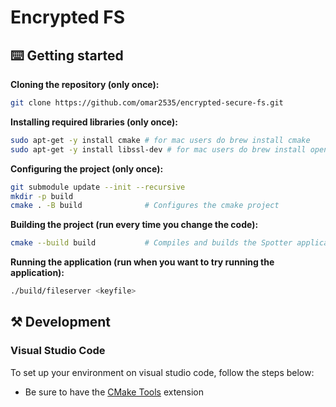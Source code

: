# Encrypted FS

## ⌨️ Getting started

**Cloning the repository (only once):**

```sh
git clone https://github.com/omar2535/encrypted-secure-fs.git
```

**Installing required libraries (only once):**

```sh
sudo apt-get -y install cmake # for mac users do brew install cmake
sudo apt-get -y install libssl-dev # for mac users do brew install openssl
```

**Configuring the project (only once):**

```sh
git submodule update --init --recursive
mkdir -p build
cmake . -B build              # Configures the cmake project
```

**Building the project (run every time you change the code):**

```sh
cmake --build build           # Compiles and builds the Spotter application
```

**Running the application (run when you want to try running the application):**

```sh
./build/fileserver <keyfile>
```

## ⚒️ Development

### Visual Studio Code

To set up your environment on visual studio code, follow the steps below:

- Be sure to have the [CMake Tools](https://marketplace.visualstudio.com/items?itemName=ms-vscode.cmake-tools) extension
